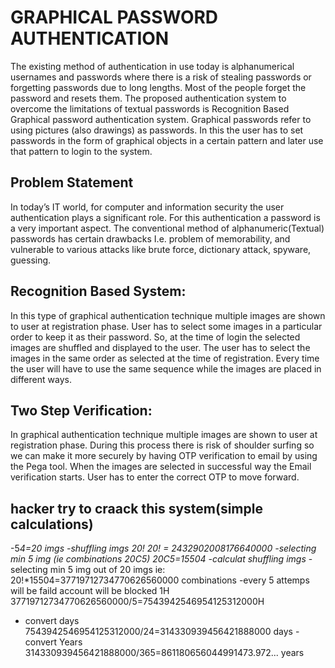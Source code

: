 
# GRAPHICAL PASSWORD AUTHENTICATION 

The existing method of authentication in use today is alphanumerical usernames and passwords where there is a risk of stealing passwords or forgetting passwords due to long lengths. Most of the people forget the password and resets them. The proposed authentication system to overcome the limitations of textual passwords is Recognition Based Graphical password authentication system. Graphical passwords refer to using pictures (also drawings) as passwords. In this the user has to set passwords in the form of graphical objects in a certain pattern and later use that pattern to login to the system.

## Problem Statement

In today’s IT world, for computer and information security the user authentication plays a significant role. For this authentication a password is a very important aspect. The conventional method of alphanumeric(Textual) passwords has certain drawbacks I.e. problem of memorability, and vulnerable to various attacks like brute force, dictionary attack, spyware, guessing.

## Recognition Based System: 

In this type of graphical authentication technique multiple images are shown to user at registration phase. User has to select some images in a particular order to keep it as their password. So, at the time of login the selected images are shuffled and displayed to the user. The user has to select the images in the same order as selected at the time of registration. Every time the user will have to use the same sequence while the images are placed in different ways.

## Two Step Verification:

In graphical authentication technique multiple images are shown to user at registration phase. During this process there is risk of shoulder surfing so we can make it more securely by having OTP verification to email by using the Pega tool. When the images are selected in successful way the Email verification starts. User has to enter the correct OTP to move forward.

## hacker try to craack this system(simple calculations)

-5*4=20 imgs
-shuffling imgs 20!
20! = 2432902008176640000
-selecting min 5 img (ie combinations 20C5)
20C5=15504
-calculat shuffling imgs* -selecting min 5 img out of 20 imgs
ie: 20!*15504=37719712734770626560000 combinations
-every 5 attemps will be faild account will be blocked 1H
37719712734770626560000/5=7543942546954125312000H
- convert days 
7543942546954125312000/24=314330939456421888000 days 
-convert Years 
314330939456421888000/365=861180656044991473.972... years 

